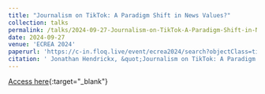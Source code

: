 ```yaml
---
title: "Journalism on TikTok: A Paradigm Shift in News Values?"
collection: talks
permalink: /talks/2024-09-27-Journalism-on-TikTok-A-Paradigm-Shift-in-News-Values
date: 2024-09-27
venue: 'ECREA 2024'
paperurl: 'https://c-in.floq.live/event/ecrea2024/search?objectClass=timeslot&objectId=665cf10467a3feebfd60bef9&type=detail'
citation: ' Jonathan Hendrickx, &quot;Journalism on TikTok: A Paradigm Shift in News Values?.&quot; ECREA 2024, 1900.'
---
```

[Access here](https://c-in.floq.live/event/ecrea2024/search?objectClass=timeslot&objectId=665cf10467a3feebfd60bef9&type=detail){:target="_blank"}
